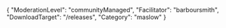 {
    "ModerationLevel": "communityManaged",
    "Facilitator": "barboursmith",
    "DownloadTarget": "/releases",
    "Category": "maslow" 
}
